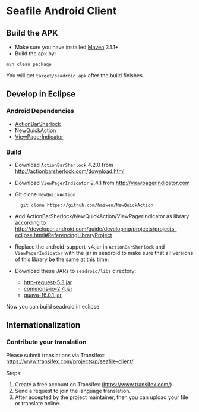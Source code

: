 # Seafile Android Client

## Build the APK

* Make sure you have installed [Maven](http://maven.apache.org/) 3.1.1+
* Build the apk by:

```
mvn clean package
```

You will get `target/seadroid.apk` after the build finishes.

## Develop in Eclipse

### Android Dependencies

* [ActionBarSherlock](https://github.com/JakeWharton/ActionBarSherlock)
* [NewQuickAction](https://github.com/haiwen/NewQuickAction)
* [ViewPagerIndicator](https://github.com/JakeWharton/Android-ViewPagerIndicator)

### Build

- Download `ActionBarSherlock` 4.2.0 from http://actionbarsherlock.com/download.html
- Download `ViewPagerIndicator` 2.4.1 from http://viewpagerindicator.com

- Git clone `NewQuickAction`

        git clone https://github.com/haiwen/NewQuickAction

- Add ActionBarSherlock/NewQuickAction/ViewPagerIndicator as library according to <http://developer.android.com/guide/developing/projects/projects-eclipse.html#ReferencingLibraryProject>

- Replace the android-support-v4.jar in `ActionBarSherlock` and `ViewPagerIndicator` with the jar in seadroid to make sure that all versions of this library be the same at this time.

- Download these JARs to `seadroid/libs` directory:  
    - [http-request-5.3.jar](http://mvnrepository.com/artifact/com.github.kevinsawicki/http-request/5.3)
    - [commons-io-2.4.jar](http://repo1.maven.org/maven2/commons-io/commons-io/2.4/commons-io-2.4.jar)
    - [guava-16.0.1.jar](http://search.maven.org/remotecontent?filepath=com/google/guava/guava/16.0.1/guava-16.0.1.jar)

Now you can build seadroid in eclipse.

## Internationalization

### Contribute your translation

Please submit translations via Transifex: https://www.transifex.com/projects/p/seafile-client/

Steps:

1. Create a free account on Transifex (https://www.transifex.com/).
2. Send a request to join the language translation.
3. After accepted by the project maintainer, then you can upload your file or translate online.
